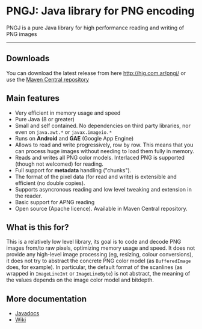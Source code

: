 # PNGJ: Java library for PNG encoding

PNGJ is a pure Java library for high performance reading and writing of PNG images 

---

## Downloads

You can download the latest release from here http://hjg.com.ar/pngj/ or use the [Maven Central repository](https://search.maven.org/search?q=pngj)

## Main features

* Very efficient in memory usage and speed
* Pure Java (8 or greater)
* Small and self contained. No dependencies on third party libraries, nor even on `java.awt.*` or `javax.imageio.*`
* Runs on  __Android__ and __GAE__ (Google App Engine) 
* Allows to read and write progressively, row by row. This means that you can process huge images without needing to load them fully in memory.
* Reads and writes all PNG color models. Interlaced PNG is supported (though not welcomed) for reading.
* Full support for __metadata__ handling ("chunks").
* The format of the pixel data (for read and write) is extensible and efficient (no double copies).
* Supports asyncronous reading and low level tweaking and extension in the reader.
* Basic support for APNG reading
* Open source (Apache licence). Available in Maven Central repository.

## What is this for?

This is a relatively low level library, its goal is to code and decode PNG images from/to raw pixels, optimizing memory usage and speed.
It does not provide any high-level image processing (eg, resizing, colour conversions), it does not try to abstract the concrete PNG color model (as `BufferedImage` does, for example). 
In particular, the default format of the scanlines (as wrapped in `ImageLineInt` or `ImageLineByte`) is not abstract, the meaning of the values depends on the image color model and bitdepth.

## More documentation

 * [Javadocs](http://hjg.com.ar/pngj/apidocs/)
 * [Wiki](https://github.com/leonbloy/pngj/wiki)
